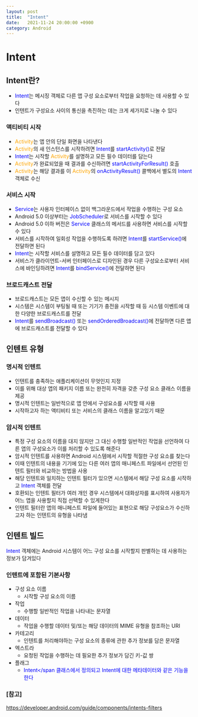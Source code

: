 ```yaml
---
layout: post
title:  "Intent"
date:   2021-11-24 20:00:00 +0900
category: Android
---
```


# Intent

## Intent란?

- <span style="color:blue">Intent</span>는 메시징 객체로 다른 앱 구성 요소로부터
  작업을 요청하는 데 사용할 수 있다
- 인텐트가 구성요소 사이의 통신을 촉진하는 데는 크게 세가지로 나눌 수 있다

### 액티비티 시작

- <span style="color:orange">Activity</span>는 앱 안의 단일 화면을 나타낸다
- <span style="color:orange">Activity</span>의 새 인스턴스를 시작하려면
  <span style="color:blue">Intent</span>를 <span style="color:blue">startActivity()</span>로
  전달
- <span style="color:blue">Intent</span>는 시작할
  <span style="color:orange">Activity</span>를 설명하고 모든 필수 데이터를 담는다
- <span style="color:orange">Activity</span>가 완료되었을 때
  결과를 수신하려면 <span style="color:blue">startActivityForResult()</span> 호출
- <span style="color:orange">Activity</span>는 해당 결과를 이 <span style="color:orange">Activity</span>의
  <span style="color:blue">onActivityResult()</span> 콜백에서 별도의 <span style="color:blue">Intent</span>
  객체로 수신
  
### 서비스 시작

- <span style="color:blue">Service</span>는 사용자 인터페이스 없이 백그라운드에서
  작업을 수행하는 구성 요소
- Android 5.0 이상부터는 <span style="color:blue">JobScheduler</span>로
  서비스를 시작할 수 있다
- Android 5.0 이하 버전은 <span style="color:blue">Service</span> 클래스의 메서드를
  사용하면 서비스를 시작할 수 있다
- 서비스를 시작하여 일회성 작업을 수행하도록 하려면 <span style="color:blue">Intent</span>를
  <span style="color:blue">startService()</span>에 전달하면 된다
- <span style="color:blue">Intent</span>는 시작할 서비스를 설명하고 모든 필수 데이터를 담고 있다
- 서비스가 클라이언트-서버 인터페이스로 디자인된 경우 다른 구성요소로부터 서비스에 바인딩하려면
  <span style="color:blue">Intent</span>를 <span style="color:blue">bindService()</span>에 전달하면 된다
  
### 브로드캐스트 전달

- 브로드캐스트는 모든 앱이 수신할 수 있는 메시지
- 시스템은 시스템이 부팅될 때 또는 기기가 충전을 시작할 때 등 시스템 이벤트에 대한 다양한 브로드캐스트를 전달
- <span style="color:blue">Intent</span>를 <span style="color:blue">sendBroadcast()</span> 또는
  <span style="color:blue">sendOrderedBroadcast()</span>에 전달하면 다른 앱에 브로드캐스트를 전달할 수 있다
  
## 인텐트 유형

### 명시적 인텐트

- 인텐트를 충족하는 애플리케이션이 무엇인지 지정
- 이를 위해 대상 앱의 패키지 이름 또는 완전히 자격을 갖춘 구성 요소 클래스 이름을 제공
- 명시적 인텐트는 일반적으로 앱 안에서 구성요소를 시작할 때 사용
- 시작하고자 하는 액티비티 또는 서비스의 클래스 이름을 알고있기 때문

### 암시적 인텐트

- 특정 구성 요소의 이름을 대지 않지만 그 대신 수행할 일반적인 작업을 선언하여
  다른 앱의 구성요소가 이를 처리할 수 있도록 해준다
- 암시적 인텐트를 사용하면 Android 시스템에서 시작할 적절한 구성 요소를 찾는다
- 이때 인텐트의 내용을 기기에 있는 다른 여러 앱의 매니페스트 파일에서 선언된
  인텐트 필터와 비교하는 방법을 사용
- 해당 인텐트와 일치하는 인텐트 필터가 있으면 시스템에서 해당 구성 요소를 시작하고
  <span style="color:blue">Intent</span> 객체를 전달
- 호환되는 인텐트 필터가 여러 개인 경우 시스템에서 대화상자를 표시하여 사용자가
  어느 앱을 사용할지 직접 선택할 수 있게한다
- 인텐트 필터란 앱의 매니페스트 파일에 들어있는 표현으로 해당 구성요소가
  수신하고자 하는 인텐트의 유형을 나타냄

## 인텐트 빌드

<span style="color:blue">Intent</span> 객체에는 Android 시스템이 어느 구성
요소를 시작할지 판별하는 데 사용하는 정보가 담겨있다

### 인텐트에 포함된 기본사항

- 구성 요소 이름
  * 시작할 구성 요소의 이름
- 작업
  * 수행할 일반적인 작업을 나타내는 문자열
- 데이터
  * 작업을 수행할 데이터 및/또는 해당 데이터의 MIME 유형을 참조하는 URI
- 카테고리
  * 인텐트를 처리해야하는 구성 요소의 종류에 관한 추가 정보를 담은 문자열
- 엑스트라
  * 요청된 작업을 수행하는 데 필요한 추가 정보가 담긴 키-값 쌍
- 플래그
  * <span style="color:blue">Intent</span 클래스에서 정의되고
    <span style="color:blue">Intent</span>에 대한 메타데이터와 같은 기능을 한다
    
### [참고]
<https://developer.android.com/guide/components/intents-filters>